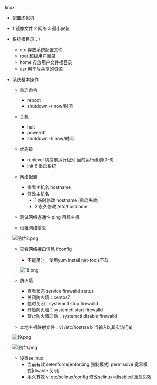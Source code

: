 
linux

* 配置虚拟机
* 1 镜像文件 2 网络 3 最小安装

* 系统根目录：/
	* etc  存放系统配置文件
	* root 超级用户目录
	* home 存放用户文件根目录
	* usr  用于放共享的资源
	
* 系统基本操作

	* 重启命令
		* reboot
		* shutdown -r now/时间
	
	* 关机
		* halt
		* poweroff
		* shutdown -h now/时间
		
	* 优先级
		* runlevel 切换前运行级别 当前运行级别(0-6)
		* init 6 重启系统
		
	* 网络配置
		* 查看主机名 hostname
		* 修改主机名 
			* 1 临时修改 hostname (重启失效) 
			* 2 永久修改 /etc/hostname 
			
	* 测试网络连通性 ping 目标主机
	
	* 设置网络信息
	
	![图片2.png](https://upload-images.jianshu.io/upload_images/14466577-6ccc771c9656306c.png?imageMogr2/auto-orient/strip%7CimageView2/2/w/1240)
	
	* 查看网络接口信息 ifconfig
		* 不能用时，使用yum install net-tools下载
		
		![18.png](https://upload-images.jianshu.io/upload_images/14466577-fa5c0e7bfb47d617.png?imageMogr2/auto-orient/strip%7CimageView2/2/w/1240)
	
	
	* 防火墙 
		* 查看状态 service firewalld status
		* 关闭防火墙：centos7
		* 临时关闭：systemctl stop firewalld 
		* 开启防火墙：systemctl start firewalld 
		* 禁止防火墙启动：systemctl disable firewalld
		
	* 本地主机映射文件：vi /etc/hosts(a b 当输入b,其实访问a) 
	
	![19.png](https://upload-images.jianshu.io/upload_images/14466577-87f2fb41583f3d7f.png?imageMogr2/auto-orient/strip%7CimageView2/2/w/1240)
	
	![图片1.png](https://upload-images.jianshu.io/upload_images/14466577-cec9f2d5aa196146.png?imageMogr2/auto-orient/strip%7CimageView2/2/w/1240)
	
	* 设置selinux
		* 当前有效 setenforce[enforcing 强制模式| permissive 宽容模式|disable 关闭]
		* 永久有效 vi etc/selinux/config 修改selinux=disabled 重启失效
	
	
	
	
		
		
		